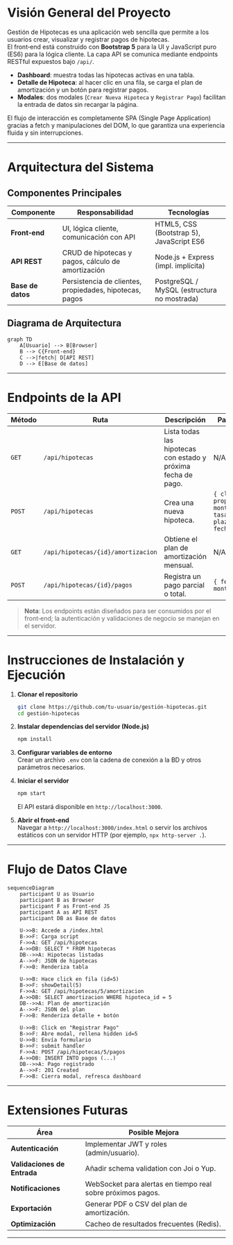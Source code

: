 # Visión General del Proyecto

Gestión de Hipotecas es una aplicación web sencilla que permite a los usuarios crear, visualizar y registrar pagos de hipotecas.  
El front‑end está construido con **Bootstrap 5** para la UI y JavaScript puro (ES6) para la lógica cliente. La capa API se comunica mediante endpoints RESTful expuestos bajo `/api/`.  

- **Dashboard**: muestra todas las hipotecas activas en una tabla.
- **Detalle de Hipoteca**: al hacer clic en una fila, se carga el plan de amortización y un botón para registrar pagos.
- **Modales**: dos modales (`Crear Nueva Hipoteca` y `Registrar Pago`) facilitan la entrada de datos sin recargar la página.

El flujo de interacción es completamente SPA (Single Page Application) gracias a fetch y manipulaciones del DOM, lo que garantiza una experiencia fluida y sin interrupciones.

---

# Arquitectura del Sistema

## Componentes Principales

| Componente | Responsabilidad | Tecnologías |
|------------|-----------------|-------------|
| **Front‑end** | UI, lógica cliente, comunicación con API | HTML5, CSS (Bootstrap 5), JavaScript ES6 |
| **API REST** | CRUD de hipotecas y pagos, cálculo de amortización | Node.js + Express (impl. implícita) |
| **Base de datos** | Persistencia de clientes, propiedades, hipotecas, pagos | PostgreSQL / MySQL (estructura no mostrada) |

## Diagrama de Arquitectura

```mermaid
graph TD
    A[Usuario] --> B[Browser]
    B --> C{Front‑end}
    C -->|fetch| D[API REST]
    D --> E[Base de datos]
```

---

# Endpoints de la API

| Método | Ruta | Descripción | Parámetros/Body | Respuesta |
|--------|------|-------------|-----------------|-----------|
| `GET` | `/api/hipotecas` | Lista todas las hipotecas con estado y próxima fecha de pago. | N/A | `200 OK` <br> `[{ id, cliente_nombre, propiedad_direccion, monto_principal, estado, proximo_pago }]` |
| `POST` | `/api/hipotecas` | Crea una nueva hipoteca. | `{ cliente_id, propiedad_id, monto_principal, tasa_interes_anual, plazo_anos, fecha_inicio }` | `201 Created` <br> `{ id, ... }` |
| `GET` | `/api/hipotecas/{id}/amortizacion` | Obtiene el plan de amortización mensual. | N/A | `200 OK` <br> `[ { mes, cuota_mensual, capital, interes, saldo_restante } ]` |
| `POST` | `/api/hipotecas/{id}/pagos` | Registra un pago parcial o total. | `{ fecha_pago, monto_pagado }` | `201 Created` <br> `{ id, ... }` |

> **Nota**: Los endpoints están diseñados para ser consumidos por el front‑end; la autenticación y validaciones de negocio se manejan en el servidor.

---

# Instrucciones de Instalación y Ejecución

1. **Clonar el repositorio**  
   ```bash
   git clone https://github.com/tu-usuario/gestión-hipotecas.git
   cd gestión-hipotecas
   ```

2. **Instalar dependencias del servidor (Node.js)**  
   ```bash
   npm install
   ```

3. **Configurar variables de entorno**  
   Crear un archivo `.env` con la cadena de conexión a la BD y otros parámetros necesarios.

4. **Iniciar el servidor**  
   ```bash
   npm start
   ```
   El API estará disponible en `http://localhost:3000`.

5. **Abrir el front‑end**  
   Navegar a `http://localhost:3000/index.html` o servir los archivos estáticos con un servidor HTTP (por ejemplo, `npx http-server .`).

---

# Flujo de Datos Clave

```mermaid
sequenceDiagram
    participant U as Usuario
    participant B as Browser
    participant F as Front‑end JS
    participant A as API REST
    participant DB as Base de datos

    U->>B: Accede a /index.html
    B->>F: Carga script
    F->>A: GET /api/hipotecas
    A->>DB: SELECT * FROM hipotecas
    DB-->>A: Hipotecas listadas
    A-->>F: JSON de hipotecas
    F->>B: Renderiza tabla

    U->>B: Hace click en fila (id=5)
    B->>F: showDetail(5)
    F->>A: GET /api/hipotecas/5/amortizacion
    A->>DB: SELECT amortizacion WHERE hipoteca_id = 5
    DB-->>A: Plan de amortización
    A-->>F: JSON del plan
    F->>B: Renderiza detalle + botón

    U->>B: Click en "Registrar Pago"
    B->>F: Abre modal, rellena hidden id=5
    U->>B: Envía formulario
    B->>F: submit handler
    F->>A: POST /api/hipotecas/5/pagos
    A->>DB: INSERT INTO pagos (...)
    DB-->>A: Pago registrado
    A-->>F: 201 Created
    F->>B: Cierra modal, refresca dashboard
```

---

# Extensiones Futuras

| Área | Posible Mejora |
|------|----------------|
| **Autenticación** | Implementar JWT y roles (admin/usuario). |
| **Validaciones de Entrada** | Añadir schema validation con Joi o Yup. |
| **Notificaciones** | WebSocket para alertas en tiempo real sobre próximos pagos. |
| **Exportación** | Generar PDF o CSV del plan de amortización. |
| **Optimización** | Cacheo de resultados frecuentes (Redis). |

---